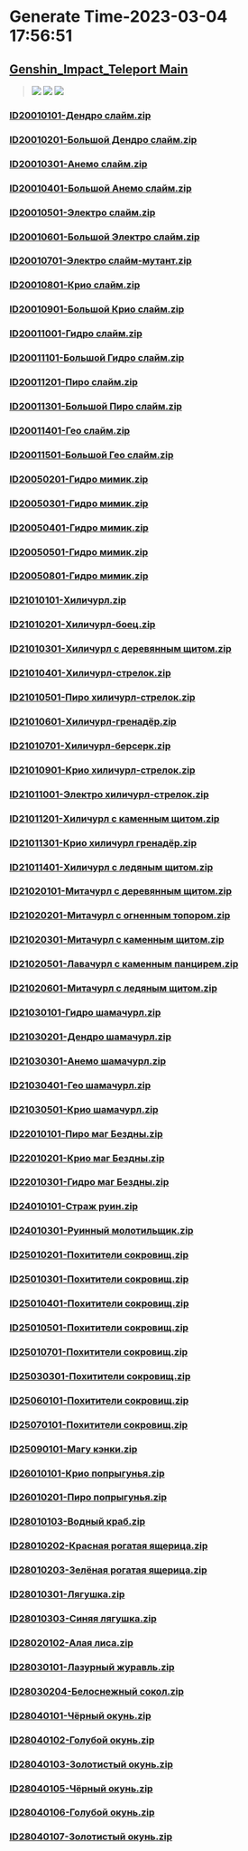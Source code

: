 # Generate Time-2023-03-04 17:56:51

## [Genshin_Impact_Teleport Main](https://github.com/Sam5440/Genshin_Impact_Teleport)

>![](https://komarev.com/ghpvc/?username=done439)
>![](https://komarev.com/ghpvc/?username=done438)
>![](https://komarev.com/ghpvc/?username=done437)

### [ID20010101-Дендро слайм.zip](https://raw.githubusercontent.com/Sam5440/Genshin_Impact_Teleport/download/AutoGeneratePoint/Points%28Raw%29%5Bcn-en-ru%5D/ru-ru/Monster_And_Animal/ID4-%D0%90%D1%80%D1%85%D0%B8%D0%BF%D0%B5%D0%BB%D0%B0%D0%B3%20%D0%97%D0%BE%D0%BB%D0%BE%D1%82%D0%BE%D0%B3%D0%BE%20%D0%AF%D0%B1%D0%BB%D0%BE%D0%BA%D0%B0%20%281.6%29/ID20010101-%D0%94%D0%B5%D0%BD%D0%B4%D1%80%D0%BE%20%D1%81%D0%BB%D0%B0%D0%B9%D0%BC.zip)

### [ID20010201-Большой Дендро слайм.zip](https://raw.githubusercontent.com/Sam5440/Genshin_Impact_Teleport/download/AutoGeneratePoint/Points%28Raw%29%5Bcn-en-ru%5D/ru-ru/Monster_And_Animal/ID4-%D0%90%D1%80%D1%85%D0%B8%D0%BF%D0%B5%D0%BB%D0%B0%D0%B3%20%D0%97%D0%BE%D0%BB%D0%BE%D1%82%D0%BE%D0%B3%D0%BE%20%D0%AF%D0%B1%D0%BB%D0%BE%D0%BA%D0%B0%20%281.6%29/ID20010201-%D0%91%D0%BE%D0%BB%D1%8C%D1%88%D0%BE%D0%B9%20%D0%94%D0%B5%D0%BD%D0%B4%D1%80%D0%BE%20%D1%81%D0%BB%D0%B0%D0%B9%D0%BC.zip)

### [ID20010301-Анемо слайм.zip](https://raw.githubusercontent.com/Sam5440/Genshin_Impact_Teleport/download/AutoGeneratePoint/Points%28Raw%29%5Bcn-en-ru%5D/ru-ru/Monster_And_Animal/ID4-%D0%90%D1%80%D1%85%D0%B8%D0%BF%D0%B5%D0%BB%D0%B0%D0%B3%20%D0%97%D0%BE%D0%BB%D0%BE%D1%82%D0%BE%D0%B3%D0%BE%20%D0%AF%D0%B1%D0%BB%D0%BE%D0%BA%D0%B0%20%281.6%29/ID20010301-%D0%90%D0%BD%D0%B5%D0%BC%D0%BE%20%D1%81%D0%BB%D0%B0%D0%B9%D0%BC.zip)

### [ID20010401-Большой Анемо слайм.zip](https://raw.githubusercontent.com/Sam5440/Genshin_Impact_Teleport/download/AutoGeneratePoint/Points%28Raw%29%5Bcn-en-ru%5D/ru-ru/Monster_And_Animal/ID4-%D0%90%D1%80%D1%85%D0%B8%D0%BF%D0%B5%D0%BB%D0%B0%D0%B3%20%D0%97%D0%BE%D0%BB%D0%BE%D1%82%D0%BE%D0%B3%D0%BE%20%D0%AF%D0%B1%D0%BB%D0%BE%D0%BA%D0%B0%20%281.6%29/ID20010401-%D0%91%D0%BE%D0%BB%D1%8C%D1%88%D0%BE%D0%B9%20%D0%90%D0%BD%D0%B5%D0%BC%D0%BE%20%D1%81%D0%BB%D0%B0%D0%B9%D0%BC.zip)

### [ID20010501-Электро слайм.zip](https://raw.githubusercontent.com/Sam5440/Genshin_Impact_Teleport/download/AutoGeneratePoint/Points%28Raw%29%5Bcn-en-ru%5D/ru-ru/Monster_And_Animal/ID4-%D0%90%D1%80%D1%85%D0%B8%D0%BF%D0%B5%D0%BB%D0%B0%D0%B3%20%D0%97%D0%BE%D0%BB%D0%BE%D1%82%D0%BE%D0%B3%D0%BE%20%D0%AF%D0%B1%D0%BB%D0%BE%D0%BA%D0%B0%20%281.6%29/ID20010501-%D0%AD%D0%BB%D0%B5%D0%BA%D1%82%D1%80%D0%BE%20%D1%81%D0%BB%D0%B0%D0%B9%D0%BC.zip)

### [ID20010601-Большой Электро слайм.zip](https://raw.githubusercontent.com/Sam5440/Genshin_Impact_Teleport/download/AutoGeneratePoint/Points%28Raw%29%5Bcn-en-ru%5D/ru-ru/Monster_And_Animal/ID4-%D0%90%D1%80%D1%85%D0%B8%D0%BF%D0%B5%D0%BB%D0%B0%D0%B3%20%D0%97%D0%BE%D0%BB%D0%BE%D1%82%D0%BE%D0%B3%D0%BE%20%D0%AF%D0%B1%D0%BB%D0%BE%D0%BA%D0%B0%20%281.6%29/ID20010601-%D0%91%D0%BE%D0%BB%D1%8C%D1%88%D0%BE%D0%B9%20%D0%AD%D0%BB%D0%B5%D0%BA%D1%82%D1%80%D0%BE%20%D1%81%D0%BB%D0%B0%D0%B9%D0%BC.zip)

### [ID20010701-Электро слайм-мутант.zip](https://raw.githubusercontent.com/Sam5440/Genshin_Impact_Teleport/download/AutoGeneratePoint/Points%28Raw%29%5Bcn-en-ru%5D/ru-ru/Monster_And_Animal/ID4-%D0%90%D1%80%D1%85%D0%B8%D0%BF%D0%B5%D0%BB%D0%B0%D0%B3%20%D0%97%D0%BE%D0%BB%D0%BE%D1%82%D0%BE%D0%B3%D0%BE%20%D0%AF%D0%B1%D0%BB%D0%BE%D0%BA%D0%B0%20%281.6%29/ID20010701-%D0%AD%D0%BB%D0%B5%D0%BA%D1%82%D1%80%D0%BE%20%D1%81%D0%BB%D0%B0%D0%B9%D0%BC-%D0%BC%D1%83%D1%82%D0%B0%D0%BD%D1%82.zip)

### [ID20010801-Крио слайм.zip](https://raw.githubusercontent.com/Sam5440/Genshin_Impact_Teleport/download/AutoGeneratePoint/Points%28Raw%29%5Bcn-en-ru%5D/ru-ru/Monster_And_Animal/ID4-%D0%90%D1%80%D1%85%D0%B8%D0%BF%D0%B5%D0%BB%D0%B0%D0%B3%20%D0%97%D0%BE%D0%BB%D0%BE%D1%82%D0%BE%D0%B3%D0%BE%20%D0%AF%D0%B1%D0%BB%D0%BE%D0%BA%D0%B0%20%281.6%29/ID20010801-%D0%9A%D1%80%D0%B8%D0%BE%20%D1%81%D0%BB%D0%B0%D0%B9%D0%BC.zip)

### [ID20010901-Большой Крио слайм.zip](https://raw.githubusercontent.com/Sam5440/Genshin_Impact_Teleport/download/AutoGeneratePoint/Points%28Raw%29%5Bcn-en-ru%5D/ru-ru/Monster_And_Animal/ID4-%D0%90%D1%80%D1%85%D0%B8%D0%BF%D0%B5%D0%BB%D0%B0%D0%B3%20%D0%97%D0%BE%D0%BB%D0%BE%D1%82%D0%BE%D0%B3%D0%BE%20%D0%AF%D0%B1%D0%BB%D0%BE%D0%BA%D0%B0%20%281.6%29/ID20010901-%D0%91%D0%BE%D0%BB%D1%8C%D1%88%D0%BE%D0%B9%20%D0%9A%D1%80%D0%B8%D0%BE%20%D1%81%D0%BB%D0%B0%D0%B9%D0%BC.zip)

### [ID20011001-Гидро слайм.zip](https://raw.githubusercontent.com/Sam5440/Genshin_Impact_Teleport/download/AutoGeneratePoint/Points%28Raw%29%5Bcn-en-ru%5D/ru-ru/Monster_And_Animal/ID4-%D0%90%D1%80%D1%85%D0%B8%D0%BF%D0%B5%D0%BB%D0%B0%D0%B3%20%D0%97%D0%BE%D0%BB%D0%BE%D1%82%D0%BE%D0%B3%D0%BE%20%D0%AF%D0%B1%D0%BB%D0%BE%D0%BA%D0%B0%20%281.6%29/ID20011001-%D0%93%D0%B8%D0%B4%D1%80%D0%BE%20%D1%81%D0%BB%D0%B0%D0%B9%D0%BC.zip)

### [ID20011101-Большой Гидро слайм.zip](https://raw.githubusercontent.com/Sam5440/Genshin_Impact_Teleport/download/AutoGeneratePoint/Points%28Raw%29%5Bcn-en-ru%5D/ru-ru/Monster_And_Animal/ID4-%D0%90%D1%80%D1%85%D0%B8%D0%BF%D0%B5%D0%BB%D0%B0%D0%B3%20%D0%97%D0%BE%D0%BB%D0%BE%D1%82%D0%BE%D0%B3%D0%BE%20%D0%AF%D0%B1%D0%BB%D0%BE%D0%BA%D0%B0%20%281.6%29/ID20011101-%D0%91%D0%BE%D0%BB%D1%8C%D1%88%D0%BE%D0%B9%20%D0%93%D0%B8%D0%B4%D1%80%D0%BE%20%D1%81%D0%BB%D0%B0%D0%B9%D0%BC.zip)

### [ID20011201-Пиро слайм.zip](https://raw.githubusercontent.com/Sam5440/Genshin_Impact_Teleport/download/AutoGeneratePoint/Points%28Raw%29%5Bcn-en-ru%5D/ru-ru/Monster_And_Animal/ID4-%D0%90%D1%80%D1%85%D0%B8%D0%BF%D0%B5%D0%BB%D0%B0%D0%B3%20%D0%97%D0%BE%D0%BB%D0%BE%D1%82%D0%BE%D0%B3%D0%BE%20%D0%AF%D0%B1%D0%BB%D0%BE%D0%BA%D0%B0%20%281.6%29/ID20011201-%D0%9F%D0%B8%D1%80%D0%BE%20%D1%81%D0%BB%D0%B0%D0%B9%D0%BC.zip)

### [ID20011301-Большой Пиро слайм.zip](https://raw.githubusercontent.com/Sam5440/Genshin_Impact_Teleport/download/AutoGeneratePoint/Points%28Raw%29%5Bcn-en-ru%5D/ru-ru/Monster_And_Animal/ID4-%D0%90%D1%80%D1%85%D0%B8%D0%BF%D0%B5%D0%BB%D0%B0%D0%B3%20%D0%97%D0%BE%D0%BB%D0%BE%D1%82%D0%BE%D0%B3%D0%BE%20%D0%AF%D0%B1%D0%BB%D0%BE%D0%BA%D0%B0%20%281.6%29/ID20011301-%D0%91%D0%BE%D0%BB%D1%8C%D1%88%D0%BE%D0%B9%20%D0%9F%D0%B8%D1%80%D0%BE%20%D1%81%D0%BB%D0%B0%D0%B9%D0%BC.zip)

### [ID20011401-Гео слайм.zip](https://raw.githubusercontent.com/Sam5440/Genshin_Impact_Teleport/download/AutoGeneratePoint/Points%28Raw%29%5Bcn-en-ru%5D/ru-ru/Monster_And_Animal/ID4-%D0%90%D1%80%D1%85%D0%B8%D0%BF%D0%B5%D0%BB%D0%B0%D0%B3%20%D0%97%D0%BE%D0%BB%D0%BE%D1%82%D0%BE%D0%B3%D0%BE%20%D0%AF%D0%B1%D0%BB%D0%BE%D0%BA%D0%B0%20%281.6%29/ID20011401-%D0%93%D0%B5%D0%BE%20%D1%81%D0%BB%D0%B0%D0%B9%D0%BC.zip)

### [ID20011501-Большой Гео слайм.zip](https://raw.githubusercontent.com/Sam5440/Genshin_Impact_Teleport/download/AutoGeneratePoint/Points%28Raw%29%5Bcn-en-ru%5D/ru-ru/Monster_And_Animal/ID4-%D0%90%D1%80%D1%85%D0%B8%D0%BF%D0%B5%D0%BB%D0%B0%D0%B3%20%D0%97%D0%BE%D0%BB%D0%BE%D1%82%D0%BE%D0%B3%D0%BE%20%D0%AF%D0%B1%D0%BB%D0%BE%D0%BA%D0%B0%20%281.6%29/ID20011501-%D0%91%D0%BE%D0%BB%D1%8C%D1%88%D0%BE%D0%B9%20%D0%93%D0%B5%D0%BE%20%D1%81%D0%BB%D0%B0%D0%B9%D0%BC.zip)

### [ID20050201-Гидро мимик.zip](https://raw.githubusercontent.com/Sam5440/Genshin_Impact_Teleport/download/AutoGeneratePoint/Points%28Raw%29%5Bcn-en-ru%5D/ru-ru/Monster_And_Animal/ID4-%D0%90%D1%80%D1%85%D0%B8%D0%BF%D0%B5%D0%BB%D0%B0%D0%B3%20%D0%97%D0%BE%D0%BB%D0%BE%D1%82%D0%BE%D0%B3%D0%BE%20%D0%AF%D0%B1%D0%BB%D0%BE%D0%BA%D0%B0%20%281.6%29/ID20050201-%D0%93%D0%B8%D0%B4%D1%80%D0%BE%20%D0%BC%D0%B8%D0%BC%D0%B8%D0%BA.zip)

### [ID20050301-Гидро мимик.zip](https://raw.githubusercontent.com/Sam5440/Genshin_Impact_Teleport/download/AutoGeneratePoint/Points%28Raw%29%5Bcn-en-ru%5D/ru-ru/Monster_And_Animal/ID4-%D0%90%D1%80%D1%85%D0%B8%D0%BF%D0%B5%D0%BB%D0%B0%D0%B3%20%D0%97%D0%BE%D0%BB%D0%BE%D1%82%D0%BE%D0%B3%D0%BE%20%D0%AF%D0%B1%D0%BB%D0%BE%D0%BA%D0%B0%20%281.6%29/ID20050301-%D0%93%D0%B8%D0%B4%D1%80%D0%BE%20%D0%BC%D0%B8%D0%BC%D0%B8%D0%BA.zip)

### [ID20050401-Гидро мимик.zip](https://raw.githubusercontent.com/Sam5440/Genshin_Impact_Teleport/download/AutoGeneratePoint/Points%28Raw%29%5Bcn-en-ru%5D/ru-ru/Monster_And_Animal/ID4-%D0%90%D1%80%D1%85%D0%B8%D0%BF%D0%B5%D0%BB%D0%B0%D0%B3%20%D0%97%D0%BE%D0%BB%D0%BE%D1%82%D0%BE%D0%B3%D0%BE%20%D0%AF%D0%B1%D0%BB%D0%BE%D0%BA%D0%B0%20%281.6%29/ID20050401-%D0%93%D0%B8%D0%B4%D1%80%D0%BE%20%D0%BC%D0%B8%D0%BC%D0%B8%D0%BA.zip)

### [ID20050501-Гидро мимик.zip](https://raw.githubusercontent.com/Sam5440/Genshin_Impact_Teleport/download/AutoGeneratePoint/Points%28Raw%29%5Bcn-en-ru%5D/ru-ru/Monster_And_Animal/ID4-%D0%90%D1%80%D1%85%D0%B8%D0%BF%D0%B5%D0%BB%D0%B0%D0%B3%20%D0%97%D0%BE%D0%BB%D0%BE%D1%82%D0%BE%D0%B3%D0%BE%20%D0%AF%D0%B1%D0%BB%D0%BE%D0%BA%D0%B0%20%281.6%29/ID20050501-%D0%93%D0%B8%D0%B4%D1%80%D0%BE%20%D0%BC%D0%B8%D0%BC%D0%B8%D0%BA.zip)

### [ID20050801-Гидро мимик.zip](https://raw.githubusercontent.com/Sam5440/Genshin_Impact_Teleport/download/AutoGeneratePoint/Points%28Raw%29%5Bcn-en-ru%5D/ru-ru/Monster_And_Animal/ID4-%D0%90%D1%80%D1%85%D0%B8%D0%BF%D0%B5%D0%BB%D0%B0%D0%B3%20%D0%97%D0%BE%D0%BB%D0%BE%D1%82%D0%BE%D0%B3%D0%BE%20%D0%AF%D0%B1%D0%BB%D0%BE%D0%BA%D0%B0%20%281.6%29/ID20050801-%D0%93%D0%B8%D0%B4%D1%80%D0%BE%20%D0%BC%D0%B8%D0%BC%D0%B8%D0%BA.zip)

### [ID21010101-Хиличурл.zip](https://raw.githubusercontent.com/Sam5440/Genshin_Impact_Teleport/download/AutoGeneratePoint/Points%28Raw%29%5Bcn-en-ru%5D/ru-ru/Monster_And_Animal/ID4-%D0%90%D1%80%D1%85%D0%B8%D0%BF%D0%B5%D0%BB%D0%B0%D0%B3%20%D0%97%D0%BE%D0%BB%D0%BE%D1%82%D0%BE%D0%B3%D0%BE%20%D0%AF%D0%B1%D0%BB%D0%BE%D0%BA%D0%B0%20%281.6%29/ID21010101-%D0%A5%D0%B8%D0%BB%D0%B8%D1%87%D1%83%D1%80%D0%BB.zip)

### [ID21010201-Хиличурл-боец.zip](https://raw.githubusercontent.com/Sam5440/Genshin_Impact_Teleport/download/AutoGeneratePoint/Points%28Raw%29%5Bcn-en-ru%5D/ru-ru/Monster_And_Animal/ID4-%D0%90%D1%80%D1%85%D0%B8%D0%BF%D0%B5%D0%BB%D0%B0%D0%B3%20%D0%97%D0%BE%D0%BB%D0%BE%D1%82%D0%BE%D0%B3%D0%BE%20%D0%AF%D0%B1%D0%BB%D0%BE%D0%BA%D0%B0%20%281.6%29/ID21010201-%D0%A5%D0%B8%D0%BB%D0%B8%D1%87%D1%83%D1%80%D0%BB-%D0%B1%D0%BE%D0%B5%D1%86.zip)

### [ID21010301-Хиличурл с деревянным щитом.zip](https://raw.githubusercontent.com/Sam5440/Genshin_Impact_Teleport/download/AutoGeneratePoint/Points%28Raw%29%5Bcn-en-ru%5D/ru-ru/Monster_And_Animal/ID4-%D0%90%D1%80%D1%85%D0%B8%D0%BF%D0%B5%D0%BB%D0%B0%D0%B3%20%D0%97%D0%BE%D0%BB%D0%BE%D1%82%D0%BE%D0%B3%D0%BE%20%D0%AF%D0%B1%D0%BB%D0%BE%D0%BA%D0%B0%20%281.6%29/ID21010301-%D0%A5%D0%B8%D0%BB%D0%B8%D1%87%D1%83%D1%80%D0%BB%20%D1%81%20%D0%B4%D0%B5%D1%80%D0%B5%D0%B2%D1%8F%D0%BD%D0%BD%D1%8B%D0%BC%20%D1%89%D0%B8%D1%82%D0%BE%D0%BC.zip)

### [ID21010401-Хиличурл-стрелок.zip](https://raw.githubusercontent.com/Sam5440/Genshin_Impact_Teleport/download/AutoGeneratePoint/Points%28Raw%29%5Bcn-en-ru%5D/ru-ru/Monster_And_Animal/ID4-%D0%90%D1%80%D1%85%D0%B8%D0%BF%D0%B5%D0%BB%D0%B0%D0%B3%20%D0%97%D0%BE%D0%BB%D0%BE%D1%82%D0%BE%D0%B3%D0%BE%20%D0%AF%D0%B1%D0%BB%D0%BE%D0%BA%D0%B0%20%281.6%29/ID21010401-%D0%A5%D0%B8%D0%BB%D0%B8%D1%87%D1%83%D1%80%D0%BB-%D1%81%D1%82%D1%80%D0%B5%D0%BB%D0%BE%D0%BA.zip)

### [ID21010501-Пиро хиличурл-стрелок.zip](https://raw.githubusercontent.com/Sam5440/Genshin_Impact_Teleport/download/AutoGeneratePoint/Points%28Raw%29%5Bcn-en-ru%5D/ru-ru/Monster_And_Animal/ID4-%D0%90%D1%80%D1%85%D0%B8%D0%BF%D0%B5%D0%BB%D0%B0%D0%B3%20%D0%97%D0%BE%D0%BB%D0%BE%D1%82%D0%BE%D0%B3%D0%BE%20%D0%AF%D0%B1%D0%BB%D0%BE%D0%BA%D0%B0%20%281.6%29/ID21010501-%D0%9F%D0%B8%D1%80%D0%BE%20%D1%85%D0%B8%D0%BB%D0%B8%D1%87%D1%83%D1%80%D0%BB-%D1%81%D1%82%D1%80%D0%B5%D0%BB%D0%BE%D0%BA.zip)

### [ID21010601-Хиличурл-гренадёр.zip](https://raw.githubusercontent.com/Sam5440/Genshin_Impact_Teleport/download/AutoGeneratePoint/Points%28Raw%29%5Bcn-en-ru%5D/ru-ru/Monster_And_Animal/ID4-%D0%90%D1%80%D1%85%D0%B8%D0%BF%D0%B5%D0%BB%D0%B0%D0%B3%20%D0%97%D0%BE%D0%BB%D0%BE%D1%82%D0%BE%D0%B3%D0%BE%20%D0%AF%D0%B1%D0%BB%D0%BE%D0%BA%D0%B0%20%281.6%29/ID21010601-%D0%A5%D0%B8%D0%BB%D0%B8%D1%87%D1%83%D1%80%D0%BB-%D0%B3%D1%80%D0%B5%D0%BD%D0%B0%D0%B4%D1%91%D1%80.zip)

### [ID21010701-Хиличурл-берсерк.zip](https://raw.githubusercontent.com/Sam5440/Genshin_Impact_Teleport/download/AutoGeneratePoint/Points%28Raw%29%5Bcn-en-ru%5D/ru-ru/Monster_And_Animal/ID4-%D0%90%D1%80%D1%85%D0%B8%D0%BF%D0%B5%D0%BB%D0%B0%D0%B3%20%D0%97%D0%BE%D0%BB%D0%BE%D1%82%D0%BE%D0%B3%D0%BE%20%D0%AF%D0%B1%D0%BB%D0%BE%D0%BA%D0%B0%20%281.6%29/ID21010701-%D0%A5%D0%B8%D0%BB%D0%B8%D1%87%D1%83%D1%80%D0%BB-%D0%B1%D0%B5%D1%80%D1%81%D0%B5%D1%80%D0%BA.zip)

### [ID21010901-Крио хиличурл-стрелок.zip](https://raw.githubusercontent.com/Sam5440/Genshin_Impact_Teleport/download/AutoGeneratePoint/Points%28Raw%29%5Bcn-en-ru%5D/ru-ru/Monster_And_Animal/ID4-%D0%90%D1%80%D1%85%D0%B8%D0%BF%D0%B5%D0%BB%D0%B0%D0%B3%20%D0%97%D0%BE%D0%BB%D0%BE%D1%82%D0%BE%D0%B3%D0%BE%20%D0%AF%D0%B1%D0%BB%D0%BE%D0%BA%D0%B0%20%281.6%29/ID21010901-%D0%9A%D1%80%D0%B8%D0%BE%20%D1%85%D0%B8%D0%BB%D0%B8%D1%87%D1%83%D1%80%D0%BB-%D1%81%D1%82%D1%80%D0%B5%D0%BB%D0%BE%D0%BA.zip)

### [ID21011001-Электро хиличурл-стрелок.zip](https://raw.githubusercontent.com/Sam5440/Genshin_Impact_Teleport/download/AutoGeneratePoint/Points%28Raw%29%5Bcn-en-ru%5D/ru-ru/Monster_And_Animal/ID4-%D0%90%D1%80%D1%85%D0%B8%D0%BF%D0%B5%D0%BB%D0%B0%D0%B3%20%D0%97%D0%BE%D0%BB%D0%BE%D1%82%D0%BE%D0%B3%D0%BE%20%D0%AF%D0%B1%D0%BB%D0%BE%D0%BA%D0%B0%20%281.6%29/ID21011001-%D0%AD%D0%BB%D0%B5%D0%BA%D1%82%D1%80%D0%BE%20%D1%85%D0%B8%D0%BB%D0%B8%D1%87%D1%83%D1%80%D0%BB-%D1%81%D1%82%D1%80%D0%B5%D0%BB%D0%BE%D0%BA.zip)

### [ID21011201-Хиличурл с каменным щитом.zip](https://raw.githubusercontent.com/Sam5440/Genshin_Impact_Teleport/download/AutoGeneratePoint/Points%28Raw%29%5Bcn-en-ru%5D/ru-ru/Monster_And_Animal/ID4-%D0%90%D1%80%D1%85%D0%B8%D0%BF%D0%B5%D0%BB%D0%B0%D0%B3%20%D0%97%D0%BE%D0%BB%D0%BE%D1%82%D0%BE%D0%B3%D0%BE%20%D0%AF%D0%B1%D0%BB%D0%BE%D0%BA%D0%B0%20%281.6%29/ID21011201-%D0%A5%D0%B8%D0%BB%D0%B8%D1%87%D1%83%D1%80%D0%BB%20%D1%81%20%D0%BA%D0%B0%D0%BC%D0%B5%D0%BD%D0%BD%D1%8B%D0%BC%20%D1%89%D0%B8%D1%82%D0%BE%D0%BC.zip)

### [ID21011301-Крио хиличурл гренадёр.zip](https://raw.githubusercontent.com/Sam5440/Genshin_Impact_Teleport/download/AutoGeneratePoint/Points%28Raw%29%5Bcn-en-ru%5D/ru-ru/Monster_And_Animal/ID4-%D0%90%D1%80%D1%85%D0%B8%D0%BF%D0%B5%D0%BB%D0%B0%D0%B3%20%D0%97%D0%BE%D0%BB%D0%BE%D1%82%D0%BE%D0%B3%D0%BE%20%D0%AF%D0%B1%D0%BB%D0%BE%D0%BA%D0%B0%20%281.6%29/ID21011301-%D0%9A%D1%80%D0%B8%D0%BE%20%D1%85%D0%B8%D0%BB%D0%B8%D1%87%D1%83%D1%80%D0%BB%20%D0%B3%D1%80%D0%B5%D0%BD%D0%B0%D0%B4%D1%91%D1%80.zip)

### [ID21011401-Хиличурл с ледяным щитом.zip](https://raw.githubusercontent.com/Sam5440/Genshin_Impact_Teleport/download/AutoGeneratePoint/Points%28Raw%29%5Bcn-en-ru%5D/ru-ru/Monster_And_Animal/ID4-%D0%90%D1%80%D1%85%D0%B8%D0%BF%D0%B5%D0%BB%D0%B0%D0%B3%20%D0%97%D0%BE%D0%BB%D0%BE%D1%82%D0%BE%D0%B3%D0%BE%20%D0%AF%D0%B1%D0%BB%D0%BE%D0%BA%D0%B0%20%281.6%29/ID21011401-%D0%A5%D0%B8%D0%BB%D0%B8%D1%87%D1%83%D1%80%D0%BB%20%D1%81%20%D0%BB%D0%B5%D0%B4%D1%8F%D0%BD%D1%8B%D0%BC%20%D1%89%D0%B8%D1%82%D0%BE%D0%BC.zip)

### [ID21020101-Митачурл с деревянным щитом.zip](https://raw.githubusercontent.com/Sam5440/Genshin_Impact_Teleport/download/AutoGeneratePoint/Points%28Raw%29%5Bcn-en-ru%5D/ru-ru/Monster_And_Animal/ID4-%D0%90%D1%80%D1%85%D0%B8%D0%BF%D0%B5%D0%BB%D0%B0%D0%B3%20%D0%97%D0%BE%D0%BB%D0%BE%D1%82%D0%BE%D0%B3%D0%BE%20%D0%AF%D0%B1%D0%BB%D0%BE%D0%BA%D0%B0%20%281.6%29/ID21020101-%D0%9C%D0%B8%D1%82%D0%B0%D1%87%D1%83%D1%80%D0%BB%20%D1%81%20%D0%B4%D0%B5%D1%80%D0%B5%D0%B2%D1%8F%D0%BD%D0%BD%D1%8B%D0%BC%20%D1%89%D0%B8%D1%82%D0%BE%D0%BC.zip)

### [ID21020201-Митачурл с огненным топором.zip](https://raw.githubusercontent.com/Sam5440/Genshin_Impact_Teleport/download/AutoGeneratePoint/Points%28Raw%29%5Bcn-en-ru%5D/ru-ru/Monster_And_Animal/ID4-%D0%90%D1%80%D1%85%D0%B8%D0%BF%D0%B5%D0%BB%D0%B0%D0%B3%20%D0%97%D0%BE%D0%BB%D0%BE%D1%82%D0%BE%D0%B3%D0%BE%20%D0%AF%D0%B1%D0%BB%D0%BE%D0%BA%D0%B0%20%281.6%29/ID21020201-%D0%9C%D0%B8%D1%82%D0%B0%D1%87%D1%83%D1%80%D0%BB%20%D1%81%20%D0%BE%D0%B3%D0%BD%D0%B5%D0%BD%D0%BD%D1%8B%D0%BC%20%D1%82%D0%BE%D0%BF%D0%BE%D1%80%D0%BE%D0%BC.zip)

### [ID21020301-Митачурл с каменным щитом.zip](https://raw.githubusercontent.com/Sam5440/Genshin_Impact_Teleport/download/AutoGeneratePoint/Points%28Raw%29%5Bcn-en-ru%5D/ru-ru/Monster_And_Animal/ID4-%D0%90%D1%80%D1%85%D0%B8%D0%BF%D0%B5%D0%BB%D0%B0%D0%B3%20%D0%97%D0%BE%D0%BB%D0%BE%D1%82%D0%BE%D0%B3%D0%BE%20%D0%AF%D0%B1%D0%BB%D0%BE%D0%BA%D0%B0%20%281.6%29/ID21020301-%D0%9C%D0%B8%D1%82%D0%B0%D1%87%D1%83%D1%80%D0%BB%20%D1%81%20%D0%BA%D0%B0%D0%BC%D0%B5%D0%BD%D0%BD%D1%8B%D0%BC%20%D1%89%D0%B8%D1%82%D0%BE%D0%BC.zip)

### [ID21020501-Лавачурл с каменным панцирем.zip](https://raw.githubusercontent.com/Sam5440/Genshin_Impact_Teleport/download/AutoGeneratePoint/Points%28Raw%29%5Bcn-en-ru%5D/ru-ru/Monster_And_Animal/ID4-%D0%90%D1%80%D1%85%D0%B8%D0%BF%D0%B5%D0%BB%D0%B0%D0%B3%20%D0%97%D0%BE%D0%BB%D0%BE%D1%82%D0%BE%D0%B3%D0%BE%20%D0%AF%D0%B1%D0%BB%D0%BE%D0%BA%D0%B0%20%281.6%29/ID21020501-%D0%9B%D0%B0%D0%B2%D0%B0%D1%87%D1%83%D1%80%D0%BB%20%D1%81%20%D0%BA%D0%B0%D0%BC%D0%B5%D0%BD%D0%BD%D1%8B%D0%BC%20%D0%BF%D0%B0%D0%BD%D1%86%D0%B8%D1%80%D0%B5%D0%BC.zip)

### [ID21020601-Митачурл с ледяным щитом.zip](https://raw.githubusercontent.com/Sam5440/Genshin_Impact_Teleport/download/AutoGeneratePoint/Points%28Raw%29%5Bcn-en-ru%5D/ru-ru/Monster_And_Animal/ID4-%D0%90%D1%80%D1%85%D0%B8%D0%BF%D0%B5%D0%BB%D0%B0%D0%B3%20%D0%97%D0%BE%D0%BB%D0%BE%D1%82%D0%BE%D0%B3%D0%BE%20%D0%AF%D0%B1%D0%BB%D0%BE%D0%BA%D0%B0%20%281.6%29/ID21020601-%D0%9C%D0%B8%D1%82%D0%B0%D1%87%D1%83%D1%80%D0%BB%20%D1%81%20%D0%BB%D0%B5%D0%B4%D1%8F%D0%BD%D1%8B%D0%BC%20%D1%89%D0%B8%D1%82%D0%BE%D0%BC.zip)

### [ID21030101-Гидро шамачурл.zip](https://raw.githubusercontent.com/Sam5440/Genshin_Impact_Teleport/download/AutoGeneratePoint/Points%28Raw%29%5Bcn-en-ru%5D/ru-ru/Monster_And_Animal/ID4-%D0%90%D1%80%D1%85%D0%B8%D0%BF%D0%B5%D0%BB%D0%B0%D0%B3%20%D0%97%D0%BE%D0%BB%D0%BE%D1%82%D0%BE%D0%B3%D0%BE%20%D0%AF%D0%B1%D0%BB%D0%BE%D0%BA%D0%B0%20%281.6%29/ID21030101-%D0%93%D0%B8%D0%B4%D1%80%D0%BE%20%D1%88%D0%B0%D0%BC%D0%B0%D1%87%D1%83%D1%80%D0%BB.zip)

### [ID21030201-Дендро шамачурл.zip](https://raw.githubusercontent.com/Sam5440/Genshin_Impact_Teleport/download/AutoGeneratePoint/Points%28Raw%29%5Bcn-en-ru%5D/ru-ru/Monster_And_Animal/ID4-%D0%90%D1%80%D1%85%D0%B8%D0%BF%D0%B5%D0%BB%D0%B0%D0%B3%20%D0%97%D0%BE%D0%BB%D0%BE%D1%82%D0%BE%D0%B3%D0%BE%20%D0%AF%D0%B1%D0%BB%D0%BE%D0%BA%D0%B0%20%281.6%29/ID21030201-%D0%94%D0%B5%D0%BD%D0%B4%D1%80%D0%BE%20%D1%88%D0%B0%D0%BC%D0%B0%D1%87%D1%83%D1%80%D0%BB.zip)

### [ID21030301-Анемо шамачурл.zip](https://raw.githubusercontent.com/Sam5440/Genshin_Impact_Teleport/download/AutoGeneratePoint/Points%28Raw%29%5Bcn-en-ru%5D/ru-ru/Monster_And_Animal/ID4-%D0%90%D1%80%D1%85%D0%B8%D0%BF%D0%B5%D0%BB%D0%B0%D0%B3%20%D0%97%D0%BE%D0%BB%D0%BE%D1%82%D0%BE%D0%B3%D0%BE%20%D0%AF%D0%B1%D0%BB%D0%BE%D0%BA%D0%B0%20%281.6%29/ID21030301-%D0%90%D0%BD%D0%B5%D0%BC%D0%BE%20%D1%88%D0%B0%D0%BC%D0%B0%D1%87%D1%83%D1%80%D0%BB.zip)

### [ID21030401-Гео шамачурл.zip](https://raw.githubusercontent.com/Sam5440/Genshin_Impact_Teleport/download/AutoGeneratePoint/Points%28Raw%29%5Bcn-en-ru%5D/ru-ru/Monster_And_Animal/ID4-%D0%90%D1%80%D1%85%D0%B8%D0%BF%D0%B5%D0%BB%D0%B0%D0%B3%20%D0%97%D0%BE%D0%BB%D0%BE%D1%82%D0%BE%D0%B3%D0%BE%20%D0%AF%D0%B1%D0%BB%D0%BE%D0%BA%D0%B0%20%281.6%29/ID21030401-%D0%93%D0%B5%D0%BE%20%D1%88%D0%B0%D0%BC%D0%B0%D1%87%D1%83%D1%80%D0%BB.zip)

### [ID21030501-Крио шамачурл.zip](https://raw.githubusercontent.com/Sam5440/Genshin_Impact_Teleport/download/AutoGeneratePoint/Points%28Raw%29%5Bcn-en-ru%5D/ru-ru/Monster_And_Animal/ID4-%D0%90%D1%80%D1%85%D0%B8%D0%BF%D0%B5%D0%BB%D0%B0%D0%B3%20%D0%97%D0%BE%D0%BB%D0%BE%D1%82%D0%BE%D0%B3%D0%BE%20%D0%AF%D0%B1%D0%BB%D0%BE%D0%BA%D0%B0%20%281.6%29/ID21030501-%D0%9A%D1%80%D0%B8%D0%BE%20%D1%88%D0%B0%D0%BC%D0%B0%D1%87%D1%83%D1%80%D0%BB.zip)

### [ID22010101-Пиро маг Бездны.zip](https://raw.githubusercontent.com/Sam5440/Genshin_Impact_Teleport/download/AutoGeneratePoint/Points%28Raw%29%5Bcn-en-ru%5D/ru-ru/Monster_And_Animal/ID4-%D0%90%D1%80%D1%85%D0%B8%D0%BF%D0%B5%D0%BB%D0%B0%D0%B3%20%D0%97%D0%BE%D0%BB%D0%BE%D1%82%D0%BE%D0%B3%D0%BE%20%D0%AF%D0%B1%D0%BB%D0%BE%D0%BA%D0%B0%20%281.6%29/ID22010101-%D0%9F%D0%B8%D1%80%D0%BE%20%D0%BC%D0%B0%D0%B3%20%D0%91%D0%B5%D0%B7%D0%B4%D0%BD%D1%8B.zip)

### [ID22010201-Крио маг Бездны.zip](https://raw.githubusercontent.com/Sam5440/Genshin_Impact_Teleport/download/AutoGeneratePoint/Points%28Raw%29%5Bcn-en-ru%5D/ru-ru/Monster_And_Animal/ID4-%D0%90%D1%80%D1%85%D0%B8%D0%BF%D0%B5%D0%BB%D0%B0%D0%B3%20%D0%97%D0%BE%D0%BB%D0%BE%D1%82%D0%BE%D0%B3%D0%BE%20%D0%AF%D0%B1%D0%BB%D0%BE%D0%BA%D0%B0%20%281.6%29/ID22010201-%D0%9A%D1%80%D0%B8%D0%BE%20%D0%BC%D0%B0%D0%B3%20%D0%91%D0%B5%D0%B7%D0%B4%D0%BD%D1%8B.zip)

### [ID22010301-Гидро маг Бездны.zip](https://raw.githubusercontent.com/Sam5440/Genshin_Impact_Teleport/download/AutoGeneratePoint/Points%28Raw%29%5Bcn-en-ru%5D/ru-ru/Monster_And_Animal/ID4-%D0%90%D1%80%D1%85%D0%B8%D0%BF%D0%B5%D0%BB%D0%B0%D0%B3%20%D0%97%D0%BE%D0%BB%D0%BE%D1%82%D0%BE%D0%B3%D0%BE%20%D0%AF%D0%B1%D0%BB%D0%BE%D0%BA%D0%B0%20%281.6%29/ID22010301-%D0%93%D0%B8%D0%B4%D1%80%D0%BE%20%D0%BC%D0%B0%D0%B3%20%D0%91%D0%B5%D0%B7%D0%B4%D0%BD%D1%8B.zip)

### [ID24010101-Страж руин.zip](https://raw.githubusercontent.com/Sam5440/Genshin_Impact_Teleport/download/AutoGeneratePoint/Points%28Raw%29%5Bcn-en-ru%5D/ru-ru/Monster_And_Animal/ID4-%D0%90%D1%80%D1%85%D0%B8%D0%BF%D0%B5%D0%BB%D0%B0%D0%B3%20%D0%97%D0%BE%D0%BB%D0%BE%D1%82%D0%BE%D0%B3%D0%BE%20%D0%AF%D0%B1%D0%BB%D0%BE%D0%BA%D0%B0%20%281.6%29/ID24010101-%D0%A1%D1%82%D1%80%D0%B0%D0%B6%20%D1%80%D1%83%D0%B8%D0%BD.zip)

### [ID24010301-Руинный молотильщик.zip](https://raw.githubusercontent.com/Sam5440/Genshin_Impact_Teleport/download/AutoGeneratePoint/Points%28Raw%29%5Bcn-en-ru%5D/ru-ru/Monster_And_Animal/ID4-%D0%90%D1%80%D1%85%D0%B8%D0%BF%D0%B5%D0%BB%D0%B0%D0%B3%20%D0%97%D0%BE%D0%BB%D0%BE%D1%82%D0%BE%D0%B3%D0%BE%20%D0%AF%D0%B1%D0%BB%D0%BE%D0%BA%D0%B0%20%281.6%29/ID24010301-%D0%A0%D1%83%D0%B8%D0%BD%D0%BD%D1%8B%D0%B9%20%D0%BC%D0%BE%D0%BB%D0%BE%D1%82%D0%B8%D0%BB%D1%8C%D1%89%D0%B8%D0%BA.zip)

### [ID25010201-Похитители сокровищ.zip](https://raw.githubusercontent.com/Sam5440/Genshin_Impact_Teleport/download/AutoGeneratePoint/Points%28Raw%29%5Bcn-en-ru%5D/ru-ru/Monster_And_Animal/ID4-%D0%90%D1%80%D1%85%D0%B8%D0%BF%D0%B5%D0%BB%D0%B0%D0%B3%20%D0%97%D0%BE%D0%BB%D0%BE%D1%82%D0%BE%D0%B3%D0%BE%20%D0%AF%D0%B1%D0%BB%D0%BE%D0%BA%D0%B0%20%281.6%29/ID25010201-%D0%9F%D0%BE%D1%85%D0%B8%D1%82%D0%B8%D1%82%D0%B5%D0%BB%D0%B8%20%D1%81%D0%BE%D0%BA%D1%80%D0%BE%D0%B2%D0%B8%D1%89.zip)

### [ID25010301-Похитители сокровищ.zip](https://raw.githubusercontent.com/Sam5440/Genshin_Impact_Teleport/download/AutoGeneratePoint/Points%28Raw%29%5Bcn-en-ru%5D/ru-ru/Monster_And_Animal/ID4-%D0%90%D1%80%D1%85%D0%B8%D0%BF%D0%B5%D0%BB%D0%B0%D0%B3%20%D0%97%D0%BE%D0%BB%D0%BE%D1%82%D0%BE%D0%B3%D0%BE%20%D0%AF%D0%B1%D0%BB%D0%BE%D0%BA%D0%B0%20%281.6%29/ID25010301-%D0%9F%D0%BE%D1%85%D0%B8%D1%82%D0%B8%D1%82%D0%B5%D0%BB%D0%B8%20%D1%81%D0%BE%D0%BA%D1%80%D0%BE%D0%B2%D0%B8%D1%89.zip)

### [ID25010401-Похитители сокровищ.zip](https://raw.githubusercontent.com/Sam5440/Genshin_Impact_Teleport/download/AutoGeneratePoint/Points%28Raw%29%5Bcn-en-ru%5D/ru-ru/Monster_And_Animal/ID4-%D0%90%D1%80%D1%85%D0%B8%D0%BF%D0%B5%D0%BB%D0%B0%D0%B3%20%D0%97%D0%BE%D0%BB%D0%BE%D1%82%D0%BE%D0%B3%D0%BE%20%D0%AF%D0%B1%D0%BB%D0%BE%D0%BA%D0%B0%20%281.6%29/ID25010401-%D0%9F%D0%BE%D1%85%D0%B8%D1%82%D0%B8%D1%82%D0%B5%D0%BB%D0%B8%20%D1%81%D0%BE%D0%BA%D1%80%D0%BE%D0%B2%D0%B8%D1%89.zip)

### [ID25010501-Похитители сокровищ.zip](https://raw.githubusercontent.com/Sam5440/Genshin_Impact_Teleport/download/AutoGeneratePoint/Points%28Raw%29%5Bcn-en-ru%5D/ru-ru/Monster_And_Animal/ID4-%D0%90%D1%80%D1%85%D0%B8%D0%BF%D0%B5%D0%BB%D0%B0%D0%B3%20%D0%97%D0%BE%D0%BB%D0%BE%D1%82%D0%BE%D0%B3%D0%BE%20%D0%AF%D0%B1%D0%BB%D0%BE%D0%BA%D0%B0%20%281.6%29/ID25010501-%D0%9F%D0%BE%D1%85%D0%B8%D1%82%D0%B8%D1%82%D0%B5%D0%BB%D0%B8%20%D1%81%D0%BE%D0%BA%D1%80%D0%BE%D0%B2%D0%B8%D1%89.zip)

### [ID25010701-Похитители сокровищ.zip](https://raw.githubusercontent.com/Sam5440/Genshin_Impact_Teleport/download/AutoGeneratePoint/Points%28Raw%29%5Bcn-en-ru%5D/ru-ru/Monster_And_Animal/ID4-%D0%90%D1%80%D1%85%D0%B8%D0%BF%D0%B5%D0%BB%D0%B0%D0%B3%20%D0%97%D0%BE%D0%BB%D0%BE%D1%82%D0%BE%D0%B3%D0%BE%20%D0%AF%D0%B1%D0%BB%D0%BE%D0%BA%D0%B0%20%281.6%29/ID25010701-%D0%9F%D0%BE%D1%85%D0%B8%D1%82%D0%B8%D1%82%D0%B5%D0%BB%D0%B8%20%D1%81%D0%BE%D0%BA%D1%80%D0%BE%D0%B2%D0%B8%D1%89.zip)

### [ID25030301-Похитители сокровищ.zip](https://raw.githubusercontent.com/Sam5440/Genshin_Impact_Teleport/download/AutoGeneratePoint/Points%28Raw%29%5Bcn-en-ru%5D/ru-ru/Monster_And_Animal/ID4-%D0%90%D1%80%D1%85%D0%B8%D0%BF%D0%B5%D0%BB%D0%B0%D0%B3%20%D0%97%D0%BE%D0%BB%D0%BE%D1%82%D0%BE%D0%B3%D0%BE%20%D0%AF%D0%B1%D0%BB%D0%BE%D0%BA%D0%B0%20%281.6%29/ID25030301-%D0%9F%D0%BE%D1%85%D0%B8%D1%82%D0%B8%D1%82%D0%B5%D0%BB%D0%B8%20%D1%81%D0%BE%D0%BA%D1%80%D0%BE%D0%B2%D0%B8%D1%89.zip)

### [ID25060101-Похитители сокровищ.zip](https://raw.githubusercontent.com/Sam5440/Genshin_Impact_Teleport/download/AutoGeneratePoint/Points%28Raw%29%5Bcn-en-ru%5D/ru-ru/Monster_And_Animal/ID4-%D0%90%D1%80%D1%85%D0%B8%D0%BF%D0%B5%D0%BB%D0%B0%D0%B3%20%D0%97%D0%BE%D0%BB%D0%BE%D1%82%D0%BE%D0%B3%D0%BE%20%D0%AF%D0%B1%D0%BB%D0%BE%D0%BA%D0%B0%20%281.6%29/ID25060101-%D0%9F%D0%BE%D1%85%D0%B8%D1%82%D0%B8%D1%82%D0%B5%D0%BB%D0%B8%20%D1%81%D0%BE%D0%BA%D1%80%D0%BE%D0%B2%D0%B8%D1%89.zip)

### [ID25070101-Похитители сокровищ.zip](https://raw.githubusercontent.com/Sam5440/Genshin_Impact_Teleport/download/AutoGeneratePoint/Points%28Raw%29%5Bcn-en-ru%5D/ru-ru/Monster_And_Animal/ID4-%D0%90%D1%80%D1%85%D0%B8%D0%BF%D0%B5%D0%BB%D0%B0%D0%B3%20%D0%97%D0%BE%D0%BB%D0%BE%D1%82%D0%BE%D0%B3%D0%BE%20%D0%AF%D0%B1%D0%BB%D0%BE%D0%BA%D0%B0%20%281.6%29/ID25070101-%D0%9F%D0%BE%D1%85%D0%B8%D1%82%D0%B8%D1%82%D0%B5%D0%BB%D0%B8%20%D1%81%D0%BE%D0%BA%D1%80%D0%BE%D0%B2%D0%B8%D1%89.zip)

### [ID25090101-Магу кэнки.zip](https://raw.githubusercontent.com/Sam5440/Genshin_Impact_Teleport/download/AutoGeneratePoint/Points%28Raw%29%5Bcn-en-ru%5D/ru-ru/Monster_And_Animal/ID4-%D0%90%D1%80%D1%85%D0%B8%D0%BF%D0%B5%D0%BB%D0%B0%D0%B3%20%D0%97%D0%BE%D0%BB%D0%BE%D1%82%D0%BE%D0%B3%D0%BE%20%D0%AF%D0%B1%D0%BB%D0%BE%D0%BA%D0%B0%20%281.6%29/ID25090101-%D0%9C%D0%B0%D0%B3%D1%83%20%D0%BA%D1%8D%D0%BD%D0%BA%D0%B8.zip)

### [ID26010101-Крио попрыгунья.zip](https://raw.githubusercontent.com/Sam5440/Genshin_Impact_Teleport/download/AutoGeneratePoint/Points%28Raw%29%5Bcn-en-ru%5D/ru-ru/Monster_And_Animal/ID4-%D0%90%D1%80%D1%85%D0%B8%D0%BF%D0%B5%D0%BB%D0%B0%D0%B3%20%D0%97%D0%BE%D0%BB%D0%BE%D1%82%D0%BE%D0%B3%D0%BE%20%D0%AF%D0%B1%D0%BB%D0%BE%D0%BA%D0%B0%20%281.6%29/ID26010101-%D0%9A%D1%80%D0%B8%D0%BE%20%D0%BF%D0%BE%D0%BF%D1%80%D1%8B%D0%B3%D1%83%D0%BD%D1%8C%D1%8F.zip)

### [ID26010201-Пиро попрыгунья.zip](https://raw.githubusercontent.com/Sam5440/Genshin_Impact_Teleport/download/AutoGeneratePoint/Points%28Raw%29%5Bcn-en-ru%5D/ru-ru/Monster_And_Animal/ID4-%D0%90%D1%80%D1%85%D0%B8%D0%BF%D0%B5%D0%BB%D0%B0%D0%B3%20%D0%97%D0%BE%D0%BB%D0%BE%D1%82%D0%BE%D0%B3%D0%BE%20%D0%AF%D0%B1%D0%BB%D0%BE%D0%BA%D0%B0%20%281.6%29/ID26010201-%D0%9F%D0%B8%D1%80%D0%BE%20%D0%BF%D0%BE%D0%BF%D1%80%D1%8B%D0%B3%D1%83%D0%BD%D1%8C%D1%8F.zip)

### [ID28010103-Водный краб.zip](https://raw.githubusercontent.com/Sam5440/Genshin_Impact_Teleport/download/AutoGeneratePoint/Points%28Raw%29%5Bcn-en-ru%5D/ru-ru/Monster_And_Animal/ID4-%D0%90%D1%80%D1%85%D0%B8%D0%BF%D0%B5%D0%BB%D0%B0%D0%B3%20%D0%97%D0%BE%D0%BB%D0%BE%D1%82%D0%BE%D0%B3%D0%BE%20%D0%AF%D0%B1%D0%BB%D0%BE%D0%BA%D0%B0%20%281.6%29/ID28010103-%D0%92%D0%BE%D0%B4%D0%BD%D1%8B%D0%B9%20%D0%BA%D1%80%D0%B0%D0%B1.zip)

### [ID28010202-Красная рогатая ящерица.zip](https://raw.githubusercontent.com/Sam5440/Genshin_Impact_Teleport/download/AutoGeneratePoint/Points%28Raw%29%5Bcn-en-ru%5D/ru-ru/Monster_And_Animal/ID4-%D0%90%D1%80%D1%85%D0%B8%D0%BF%D0%B5%D0%BB%D0%B0%D0%B3%20%D0%97%D0%BE%D0%BB%D0%BE%D1%82%D0%BE%D0%B3%D0%BE%20%D0%AF%D0%B1%D0%BB%D0%BE%D0%BA%D0%B0%20%281.6%29/ID28010202-%D0%9A%D1%80%D0%B0%D1%81%D0%BD%D0%B0%D1%8F%20%D1%80%D0%BE%D0%B3%D0%B0%D1%82%D0%B0%D1%8F%20%D1%8F%D1%89%D0%B5%D1%80%D0%B8%D1%86%D0%B0.zip)

### [ID28010203-Зелёная рогатая ящерица.zip](https://raw.githubusercontent.com/Sam5440/Genshin_Impact_Teleport/download/AutoGeneratePoint/Points%28Raw%29%5Bcn-en-ru%5D/ru-ru/Monster_And_Animal/ID4-%D0%90%D1%80%D1%85%D0%B8%D0%BF%D0%B5%D0%BB%D0%B0%D0%B3%20%D0%97%D0%BE%D0%BB%D0%BE%D1%82%D0%BE%D0%B3%D0%BE%20%D0%AF%D0%B1%D0%BB%D0%BE%D0%BA%D0%B0%20%281.6%29/ID28010203-%D0%97%D0%B5%D0%BB%D1%91%D0%BD%D0%B0%D1%8F%20%D1%80%D0%BE%D0%B3%D0%B0%D1%82%D0%B0%D1%8F%20%D1%8F%D1%89%D0%B5%D1%80%D0%B8%D1%86%D0%B0.zip)

### [ID28010301-Лягушка.zip](https://raw.githubusercontent.com/Sam5440/Genshin_Impact_Teleport/download/AutoGeneratePoint/Points%28Raw%29%5Bcn-en-ru%5D/ru-ru/Monster_And_Animal/ID4-%D0%90%D1%80%D1%85%D0%B8%D0%BF%D0%B5%D0%BB%D0%B0%D0%B3%20%D0%97%D0%BE%D0%BB%D0%BE%D1%82%D0%BE%D0%B3%D0%BE%20%D0%AF%D0%B1%D0%BB%D0%BE%D0%BA%D0%B0%20%281.6%29/ID28010301-%D0%9B%D1%8F%D0%B3%D1%83%D1%88%D0%BA%D0%B0.zip)

### [ID28010303-Синяя лягушка.zip](https://raw.githubusercontent.com/Sam5440/Genshin_Impact_Teleport/download/AutoGeneratePoint/Points%28Raw%29%5Bcn-en-ru%5D/ru-ru/Monster_And_Animal/ID4-%D0%90%D1%80%D1%85%D0%B8%D0%BF%D0%B5%D0%BB%D0%B0%D0%B3%20%D0%97%D0%BE%D0%BB%D0%BE%D1%82%D0%BE%D0%B3%D0%BE%20%D0%AF%D0%B1%D0%BB%D0%BE%D0%BA%D0%B0%20%281.6%29/ID28010303-%D0%A1%D0%B8%D0%BD%D1%8F%D1%8F%20%D0%BB%D1%8F%D0%B3%D1%83%D1%88%D0%BA%D0%B0.zip)

### [ID28020102-Алая лиса.zip](https://raw.githubusercontent.com/Sam5440/Genshin_Impact_Teleport/download/AutoGeneratePoint/Points%28Raw%29%5Bcn-en-ru%5D/ru-ru/Monster_And_Animal/ID4-%D0%90%D1%80%D1%85%D0%B8%D0%BF%D0%B5%D0%BB%D0%B0%D0%B3%20%D0%97%D0%BE%D0%BB%D0%BE%D1%82%D0%BE%D0%B3%D0%BE%20%D0%AF%D0%B1%D0%BB%D0%BE%D0%BA%D0%B0%20%281.6%29/ID28020102-%D0%90%D0%BB%D0%B0%D1%8F%20%D0%BB%D0%B8%D1%81%D0%B0.zip)

### [ID28030101-Лазурный журавль.zip](https://raw.githubusercontent.com/Sam5440/Genshin_Impact_Teleport/download/AutoGeneratePoint/Points%28Raw%29%5Bcn-en-ru%5D/ru-ru/Monster_And_Animal/ID4-%D0%90%D1%80%D1%85%D0%B8%D0%BF%D0%B5%D0%BB%D0%B0%D0%B3%20%D0%97%D0%BE%D0%BB%D0%BE%D1%82%D0%BE%D0%B3%D0%BE%20%D0%AF%D0%B1%D0%BB%D0%BE%D0%BA%D0%B0%20%281.6%29/ID28030101-%D0%9B%D0%B0%D0%B7%D1%83%D1%80%D0%BD%D1%8B%D0%B9%20%D0%B6%D1%83%D1%80%D0%B0%D0%B2%D0%BB%D1%8C.zip)

### [ID28030204-Белоснежный сокол.zip](https://raw.githubusercontent.com/Sam5440/Genshin_Impact_Teleport/download/AutoGeneratePoint/Points%28Raw%29%5Bcn-en-ru%5D/ru-ru/Monster_And_Animal/ID4-%D0%90%D1%80%D1%85%D0%B8%D0%BF%D0%B5%D0%BB%D0%B0%D0%B3%20%D0%97%D0%BE%D0%BB%D0%BE%D1%82%D0%BE%D0%B3%D0%BE%20%D0%AF%D0%B1%D0%BB%D0%BE%D0%BA%D0%B0%20%281.6%29/ID28030204-%D0%91%D0%B5%D0%BB%D0%BE%D1%81%D0%BD%D0%B5%D0%B6%D0%BD%D1%8B%D0%B9%20%D1%81%D0%BE%D0%BA%D0%BE%D0%BB.zip)

### [ID28040101-Чёрный окунь.zip](https://raw.githubusercontent.com/Sam5440/Genshin_Impact_Teleport/download/AutoGeneratePoint/Points%28Raw%29%5Bcn-en-ru%5D/ru-ru/Monster_And_Animal/ID4-%D0%90%D1%80%D1%85%D0%B8%D0%BF%D0%B5%D0%BB%D0%B0%D0%B3%20%D0%97%D0%BE%D0%BB%D0%BE%D1%82%D0%BE%D0%B3%D0%BE%20%D0%AF%D0%B1%D0%BB%D0%BE%D0%BA%D0%B0%20%281.6%29/ID28040101-%D0%A7%D1%91%D1%80%D0%BD%D1%8B%D0%B9%20%D0%BE%D0%BA%D1%83%D0%BD%D1%8C.zip)

### [ID28040102-Голубой окунь.zip](https://raw.githubusercontent.com/Sam5440/Genshin_Impact_Teleport/download/AutoGeneratePoint/Points%28Raw%29%5Bcn-en-ru%5D/ru-ru/Monster_And_Animal/ID4-%D0%90%D1%80%D1%85%D0%B8%D0%BF%D0%B5%D0%BB%D0%B0%D0%B3%20%D0%97%D0%BE%D0%BB%D0%BE%D1%82%D0%BE%D0%B3%D0%BE%20%D0%AF%D0%B1%D0%BB%D0%BE%D0%BA%D0%B0%20%281.6%29/ID28040102-%D0%93%D0%BE%D0%BB%D1%83%D0%B1%D0%BE%D0%B9%20%D0%BE%D0%BA%D1%83%D0%BD%D1%8C.zip)

### [ID28040103-Золотистый окунь.zip](https://raw.githubusercontent.com/Sam5440/Genshin_Impact_Teleport/download/AutoGeneratePoint/Points%28Raw%29%5Bcn-en-ru%5D/ru-ru/Monster_And_Animal/ID4-%D0%90%D1%80%D1%85%D0%B8%D0%BF%D0%B5%D0%BB%D0%B0%D0%B3%20%D0%97%D0%BE%D0%BB%D0%BE%D1%82%D0%BE%D0%B3%D0%BE%20%D0%AF%D0%B1%D0%BB%D0%BE%D0%BA%D0%B0%20%281.6%29/ID28040103-%D0%97%D0%BE%D0%BB%D0%BE%D1%82%D0%B8%D1%81%D1%82%D1%8B%D0%B9%20%D0%BE%D0%BA%D1%83%D0%BD%D1%8C.zip)

### [ID28040105-Чёрный окунь.zip](https://raw.githubusercontent.com/Sam5440/Genshin_Impact_Teleport/download/AutoGeneratePoint/Points%28Raw%29%5Bcn-en-ru%5D/ru-ru/Monster_And_Animal/ID4-%D0%90%D1%80%D1%85%D0%B8%D0%BF%D0%B5%D0%BB%D0%B0%D0%B3%20%D0%97%D0%BE%D0%BB%D0%BE%D1%82%D0%BE%D0%B3%D0%BE%20%D0%AF%D0%B1%D0%BB%D0%BE%D0%BA%D0%B0%20%281.6%29/ID28040105-%D0%A7%D1%91%D1%80%D0%BD%D1%8B%D0%B9%20%D0%BE%D0%BA%D1%83%D0%BD%D1%8C.zip)

### [ID28040106-Голубой окунь.zip](https://raw.githubusercontent.com/Sam5440/Genshin_Impact_Teleport/download/AutoGeneratePoint/Points%28Raw%29%5Bcn-en-ru%5D/ru-ru/Monster_And_Animal/ID4-%D0%90%D1%80%D1%85%D0%B8%D0%BF%D0%B5%D0%BB%D0%B0%D0%B3%20%D0%97%D0%BE%D0%BB%D0%BE%D1%82%D0%BE%D0%B3%D0%BE%20%D0%AF%D0%B1%D0%BB%D0%BE%D0%BA%D0%B0%20%281.6%29/ID28040106-%D0%93%D0%BE%D0%BB%D1%83%D0%B1%D0%BE%D0%B9%20%D0%BE%D0%BA%D1%83%D0%BD%D1%8C.zip)

### [ID28040107-Золотистый окунь.zip](https://raw.githubusercontent.com/Sam5440/Genshin_Impact_Teleport/download/AutoGeneratePoint/Points%28Raw%29%5Bcn-en-ru%5D/ru-ru/Monster_And_Animal/ID4-%D0%90%D1%80%D1%85%D0%B8%D0%BF%D0%B5%D0%BB%D0%B0%D0%B3%20%D0%97%D0%BE%D0%BB%D0%BE%D1%82%D0%BE%D0%B3%D0%BE%20%D0%AF%D0%B1%D0%BB%D0%BE%D0%BA%D0%B0%20%281.6%29/ID28040107-%D0%97%D0%BE%D0%BB%D0%BE%D1%82%D0%B8%D1%81%D1%82%D1%8B%D0%B9%20%D0%BE%D0%BA%D1%83%D0%BD%D1%8C.zip)

